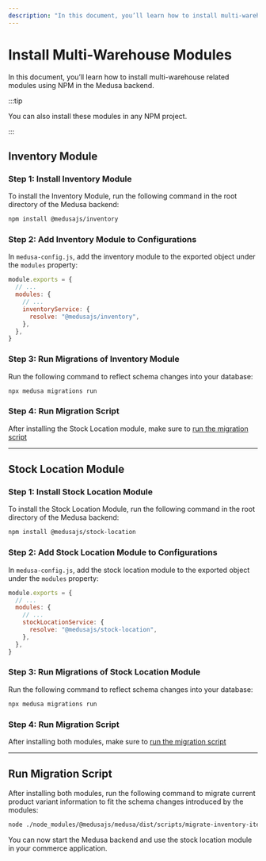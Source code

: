 ```yaml
---
description: "In this document, you’ll learn how to install multi-warehouse related modules using NPM in the Medusa backend."
---
```


# Install Multi-Warehouse Modules

In this document, you’ll learn how to install multi-warehouse related modules using NPM in the Medusa backend.

:::tip

You can also install these modules in any NPM project.

:::

## Inventory Module

### Step 1: Install Inventory Module

To install the Inventory Module, run the following command in the root directory of the Medusa backend:

```bash npm2yarn
npm install @medusajs/inventory
```

### Step 2: Add Inventory Module to Configurations

In `medusa-config.js`, add the inventory module to the exported object under the `modules` property:

```js
module.exports = {
  // ...
  modules: {
    // ...
    inventoryService: {
      resolve: "@medusajs/inventory",
    },
  },
}
```

### Step 3: Run Migrations of Inventory Module

Run the following command to reflect schema changes into your database:

```bash
npx medusa migrations run
```

### Step 4: Run Migration Script

After installing the Stock Location module, make sure to [run the migration script](#run-migration-script)

---

## Stock Location Module

### Step 1: Install Stock Location Module

To install the Stock Location Module, run the following command in the root directory of the Medusa backend:

```bash npm2yarn
npm install @medusajs/stock-location
```

### Step 2: Add Stock Location Module to Configurations

In `medusa-config.js`, add the stock location module to the exported object under the `modules` property:

```js
module.exports = {
  // ...
  modules: {
    // ...
    stockLocationService: {
      resolve: "@medusajs/stock-location",
    },
  },
}
```

### Step 3: Run Migrations of Stock Location Module

Run the following command to reflect schema changes into your database:

```bash
npx medusa migrations run
```

### Step 4: Run Migration Script

After installing both modules, make sure to [run the migration script](#run-migration-script)

---

## Run Migration Script

After installing both modules, run the following command to migrate current product variant information to fit the schema changes introduced by the modules:

```bash
node ./node_modules/@medusajs/medusa/dist/scripts/migrate-inventory-items.js
```

You can now start the Medusa backend and use the stock location module in your commerce application.
